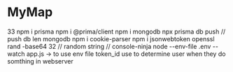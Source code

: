 # MyMap
33
npm i prisma
npm i @prima/client
npm i mongodb 
npx prisma db push // push db len mongodb
npm i cookie-parser
npm i jsonwebtoken
openssl rand -base64 32 // random string
// console-ninja node --env-file .env --watch app.js -> to use env file
token_id use to determine user when they do somthing in webserver
